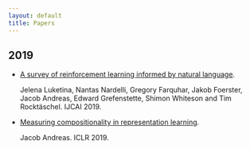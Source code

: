 ```yaml
---
layout: default
title: Papers
---
```


## 2019

- [A survey of reinforcement learning informed by natural language](https://arxiv.org/abs/1906.03926).

  Jelena Luketina, Nantas Nardelli, Gregory Farquhar, Jakob Foerster, Jacob
  Andreas, Edward Grefenstette, Shimon Whiteson and Tim Rocktäschel. IJCAI 2019.

- [Measuring compositionality in representation learning](https://arxiv.org/abs/1902.07181).

  Jacob Andreas. ICLR 2019.
